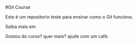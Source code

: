 #Git Course

Este é um repositorio teste para ensinar como o Git funciona.

Saiba mais em []()

Gostou do curso? quer mais? ajude com um café.
